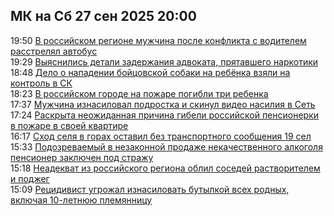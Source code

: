 <h2>МК на Сб 27 сен 2025 20:00</h2><!--2025-09-27 19:50:05-->
<div class="rssn">
  <div><span class="smaller gray hspace">19:50</span> <a class="nodecor" href="https://www.mk.ru/incident/2025/09/27/v-rossiyskom-regione-muzhchina-posle-konflikta-s-voditelem-rasstrelyal-avtobus.html">В российском регионе мужчина после конфликта с водителем расстрелял автобус</a></div>
</div>
<div class="rssn">
  <div><span class="smaller gray hspace">19:29</span> <a class="nodecor" href="https://www.mk.ru/incident/2025/09/27/vyyasnilis-detali-zaderzhaniya-advokata-pryatavshego-narkotiki.html">Выяснились детали задержания адвоката, прятавшего наркотики</a></div>
</div>
<div class="rssn">
  <div><span class="smaller gray hspace">18:48</span> <a class="nodecor" href="https://www.mk.ru/incident/2025/09/27/delo-o-napadenii-boycovskoy-sobaki-na-rebyonka-vzyali-na-kontrol-v-sk.html">Дело о нападении бойцовской собаки на ребёнка взяли на контроль в СК</a></div>
</div>
<div class="rssn">
  <div><span class="smaller gray hspace">18:23</span> <a class="nodecor" href="https://www.mk.ru/incident/2025/09/27/v-rossiyskom-gorode-na-pozhare-pogibli-tri-rebenka.html">В российском городе на пожаре погибли три ребенка</a></div>
</div>
<div class="rssn">
  <div><span class="smaller gray hspace">17:37</span> <a class="nodecor" href="https://www.mk.ru/incident/2025/09/27/muzhchina-iznasiloval-podrostka-i-skinul-video-nasiliya-v-set.html">Мужчина изнасиловал подростка и скинул видео насилия в Сеть</a></div>
</div>
<div class="rssn">
  <div><span class="smaller gray hspace">17:24</span> <a class="nodecor" href="https://www.mk.ru/incident/2025/09/27/raskryta-neozhidannaya-prichina-gibeli-rossiyskoy-pensionerki-v-pozhare-v-svoey-kvartire.html">Раскрыта неожиданная причина гибели российской пенсионерки в пожаре в своей квартире</a></div>
</div>
<div class="rssn">
  <div><span class="smaller gray hspace">16:17</span> <a class="nodecor" href="https://www.mk.ru/incident/2025/09/27/skhod-selya-v-gorakh-ostavil-bez-transportnogo-soobshheniya-19-sel.html">Сход селя в горах оставил без транспортного сообщения 19 сел</a></div>
</div>
<div class="rssn">
  <div><span class="smaller gray hspace">15:33</span> <a class="nodecor" href="https://www.mk.ru/incident/2025/09/27/podozrevaemyy-v-nezakonnoy-prodazhe-nekachestvennogo-alkogolya-pensioner-zaklyuchen-pod-strazhu.html">Подозреваемый в незаконной продаже некачественного алкоголя пенсионер заключен под стражу</a></div>
</div>
<div class="rssn">
  <div><span class="smaller gray hspace">15:18</span> <a class="nodecor" href="https://www.mk.ru/incident/2025/09/27/neadekvat-iz-rossiyskogo-regiona-oblil-sosedey-rastvoritelem-i-podzheg.html">Неадекват из российского региона облил соседей растворителем и поджег</a></div>
</div>
<div class="rssn">
  <div><span class="smaller gray hspace">15:09</span> <a class="nodecor" href="https://www.mk.ru/incident/2025/09/27/recidivist-ugrozhal-iznasilovat-butylkoy-vsekh-rodnykh-vklyuchaya-10letnyuyu-plemyannicu.html">Рецидивист угрожал изнасиловать бутылкой всех родных, включая 10-летнюю племянницу</a></div>
</div><div class="rssurl gray smaller" style="display:none">https://www.mk.ru/rss/incident/index.xml</div>